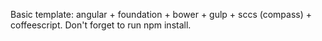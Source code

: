 Basic template: angular + foundation + bower + gulp + sccs (compass) + coffeescript. Don't forget to run npm install.
